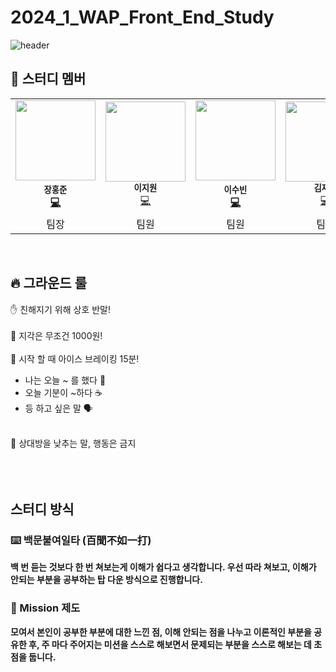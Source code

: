 # 2024_1_WAP_Front_End_Study

![header](https://capsule-render.vercel.app/api?type=venom&color=auto&height=300&section=header&text=2024-1%20WAP%20Front-End%20Study&fontSize=60)


## 👋 스터디 멤버
<table>
  <tr>
    <td align="center"><img src="https://avatars.githubusercontent.com/u/35947667?v=4" width="128px;" alt=""/><br /><sub><b>장홍준</sub></a><br /><a href="https://github.com/pknu-wap/WAPP/commits/main?author=jeongjaino" title="Code">💻</a></td>
    <td align="center"><img src="https://avatars.githubusercontent.com/u/164349427?v=4" width="128px;" alt=""/><br /><sub><b>이지원</b></sub></a><br /><a href="https://github.com/pknu-wap/WAPP/commits/main?author=tgyuuAn" title="Code">💻</a></td>
    <td align="center"><img src="https://avatars.githubusercontent.com/u/163735399?v=4" width="128px;" alt=""/><br /><sub><b>이수빈</sub></a><br /><a href="https://github.com/pknu-wap/WAPP/commits/main?author=jeongjaino" title="Code">💻</a></td>
    <td align="center"><img src="https://avatars.githubusercontent.com/u/163826142?v=4" width="128px;" alt=""/><br /><sub><b>김재완</b></sub></a><br /><a href="https://github.com/pknu-wap/WAPP/commits/main?author=tgyuuAn" title="Code">💻</a></td>
  </tr>
    <tr>
    <td align="center">팀장</td>
    <td align="center">팀원</td>
    <td align="center">팀원</td>
    <td align="center">팀원</td>
  </tr>
</table>

<br>


## 🔥 그라운드 룰

<aside>
✋ 친해지기 위해 상호 반말!

</aside>
<br>

<aside>
🤑 지각은 무조건 1000원!

</aside>
<br>

<aside>
🤼 시작 할 때 아이스 브레이킹 15분!

- 나는 오늘 ~ 를 했다 🤸
- 오늘 기분이 ~하다 ☕
- 등 하고 싶은 말 🗣️
</aside>
<br>

<aside>
🥺 상대방을 낮추는 말, 행동은 금지

</aside>
<br>
<br>
<br>

## 스터디 방식

### ⌨️ 백문불여일타 (百聞不如一打)

**백 번 듣는 것보다 한 번 쳐보는게 이해가 쉽다고 생각합니다. 우선 따라 쳐보고, 이해가 안되는 부분을 공부하는 탑 다운 방식으로 진행합니다.**

### 🎯 Mission 제도

**모여서 본인이 공부한 부분에 대한 느낀 점, 이해 안되는 점을 나누고 이론적인 부분을 공유한 후, 주 마다 주어지는 미션을 스스로 해보면서 문제되는 부분을 스스로 해보는 데 초점을 둡니다.**

